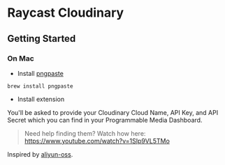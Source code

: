 # Raycast Cloudinary

## Getting Started

### On Mac

* Install [pngpaste](https://github.com/jcsalterego/pngpaste)

```
brew install pngpaste
```

* Install extension



You'll be asked to provide your Cloudinary Cloud Name, API Key, and API Secret which you can find in your Programmable Media Dashboard.

> Need help finding them? Watch how here: https://www.youtube.com/watch?v=1SIp9VL5TMo



Inspired by [aliyun-oss](https://github.com/raycast/extensions/tree/78b7c11594d4551540ca9ba0f11a98cd921f7412/extensions/aliyun-oss).
